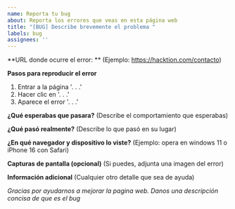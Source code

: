 ```yaml
---
name: Reporta tu bug
about: Reporta los errores que veas en esta página web
title: "[BUG] Describe brevemente el problema "
labels: bug
assignees: ''
---
```



**URL donde ocurre el error: ** (Ejemplo: https://hacktion.com/contacto)

**Pasos para reproducir el error**

1. Entrar a la página '. . .'
2. Hacer clic en '. . .'
3. Aparece el error '. . .'

**¿Qué esperabas que pasara?** (Describe el comportamiento que esperabas)

**¿Qué pasó realmente?** (Describe lo que pasó en su lugar)

**¿En qué navegador y dispositivo lo viste?** (Ejemplo: opera en windows 11 o iPhone 16 con Safari)

**Capturas de pantalla (opcional)** (Si puedes, adjunta una imagen del error)

**Información adicional** (Cualquier otro detalle que sea de ayuda)

*Gracias por ayudarnos a mejorar la pagina web. Danos una descripción concisa de que es el bug*
